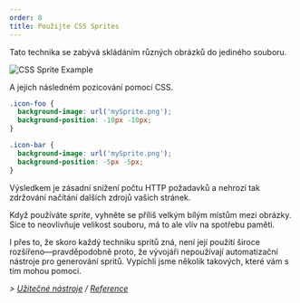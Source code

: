 ```yaml
---
order: 8
title: Použijte CSS Sprites
---
```


Tato technika se zabývá skládáním různých obrázků do jediného souboru.

<img id="img-sprite" src="http://browserdiet.com/img/sprite-example.jpg" alt="CSS Sprite Example">

A jejich následném pozicování pomocí CSS.

```css
.icon-foo {
  background-image: url('mySprite.png');
  background-position: -10px -10px;
}

.icon-bar {
  background-image: url('mySprite.png');
  background-position: -5px -5px;
}
```

Výsledkem je zásadní snížení počtu HTTP požadavků a nehrozí tak zdržování načítání dalších zdrojů vašich stránek.

Když používáte *sprite*, vyhněte se příliš velkým bílým místům mezi obrázky. Sice to neovlivňuje velikost souboru, má to ale vliv na spotřebu paměti.

I přes to, že skoro každý techniku spritů zná, není její použití široce rozšířeno&mdash;pravděpodobně proto, že vývojáři nepoužívají automatizační nástroje pro generování spritů. Vypíchli jsme několik takových, které vám s tím mohou pomoci.

*> [Užitečné nástroje](https://github.com/zenorocha/browser-diet/wiki/Tools#use-css-sprites) / [Reference](https://github.com/zenorocha/browser-diet/wiki/References#use-css-sprites)*